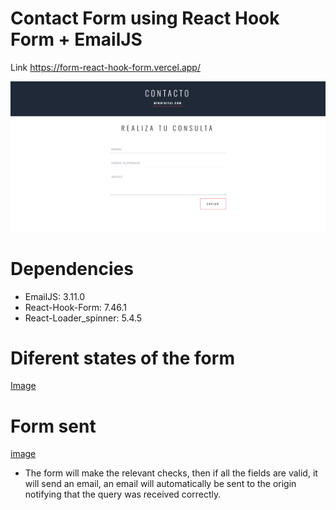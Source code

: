 # Contact Form using React Hook Form + EmailJS


Link https://form-react-hook-form.vercel.app/

![Image](./public/contactForm.png)

# Dependencies

- EmailJS: 3.11.0
- React-Hook-Form: 7.46.1
- React-Loader_spinner: 5.4.5 

# Diferent states of the form
[Image](./public/statesForm.png)

# Form sent
[image](./public/finishForm.png)


- The form will make the relevant checks, then if all the fields are valid, it will send an email, an email will automatically be sent to the origin notifying that the query was received correctly.


